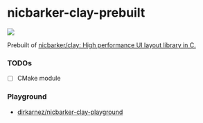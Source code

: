 nicbarker-clay-prebuilt
=======================
![](https://github.com/dirkarnez/clay-prebuilt/actions/workflows/build.yml/badge.svg)

Prebuilt of [nicbarker/clay: High performance UI layout library in C.](https://github.com/nicbarker/clay)

### TODOs
- [ ] CMake module

### Playground
- [dirkarnez/nicbarker-clay-playground](https://github.com/dirkarnez/nicbarker-clay-playground)
